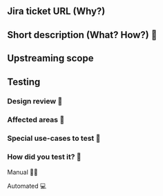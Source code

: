 <!---
If a section is not applicable for your PR,
please just mark it with "n/a" rather than deleting it.
Also these comment sections should be deleted from the final PR.
-->

## Jira ticket URL (Why?)
<!---
Use the Jira ticket id as text in PROJ-XXX format and append it to the end of the link.
If there are multiple tickets, list all.
-->
[](https://shapr3d.atlassian.net/browse/)

## Short description (What? How?) 📖
<!---
Short description of the change, can include screenshot, gif, etc.
Let's focus on the what? and how?.
Don't duplicate what's in the Jira ticket. If it's outdated, let's update that.
-->

## Upstreaming scope
<!---
Should we propagate these changes to upstream? If so, reference the upstream PR
or the ticket that should result in an upstream PR. If not, elaborate why.
-->

## Testing

### Design review 🎨
<!--- List the design team members who approved the implementation -->

### Affected areas 🧭
<!--- List all areas that can be affected by the changes introduced -->

### Special use-cases to test 🧷
<!--- List special use-cases that could have changed -->

### How did you test it? 🤔
<!--- Short summary of how did you test your own implementation, :thumbsup: is not detailed enough -->
Manual 💁‍♂️

Automated 💻

